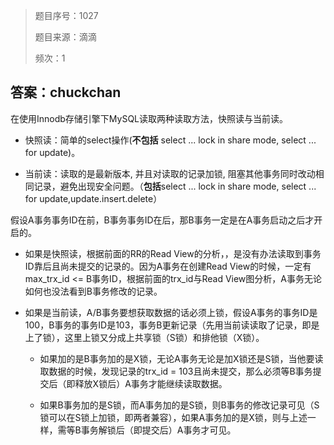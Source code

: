 > 题目序号：1027
>
> 题目来源：滴滴
>
> 频次：1

## 答案：chuckchan

在使用Innodb存储引擎下MySQL读取两种读取方法，快照读与当前读。

- 快照读：简单的select操作(**不包括** select ... lock in share mode, select ... for update)。

- 当前读：读取的是最新版本, 并且对读取的记录加锁, 阻塞其他事务同时改动相同记录，避免出现安全问题。（**包括**select ... lock in share mode, select ... for update,update.insert.delete）

假设A事务事务ID在前，B事务事务ID在后，那B事务一定是在A事务启动之后才开启的。

- 如果是快照读，根据前面的RR的Read View的分析，，是没有办法读取到事务ID靠后且尚未提交的记录的。因为A事务在创建Read View的时候，一定有max_trx_id <= B事务ID，根据前面的trx_id与Read View图分析，A事务无论如何也没法看到B事务修改的记录。

- 如果是当前读，A/B事务要想获取数据的话必须上锁，假设A事务的事务ID是100，B事务的事务ID是103，事务B更新记录（先用当前读读取了记录，即是上了锁），这里上锁又分成上共享锁（S锁）和排他锁（X锁）。

  - 如果加的是B事务加的是X锁，无论A事务无论是加X锁还是S锁，当他要读取数据的时候，发现记录的trx_id = 103且尚未提交，那么必须等B事务提交后（即释放X锁后）A事务才能继续读取数据。

  - 如果B事务加的是S锁，而A事务加的是S锁，则B事务的修改记录可见（S锁可以在S锁上加锁，即两者兼容），如果A事务加的是X锁，则与上述一样，需等B事务解锁后（即提交后）A事务才可见。